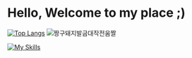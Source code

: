 <h1>Hello, Welcome to my place ;)</h1>

[![Top Langs](https://github-readme-stats.vercel.app/api/top-langs/?username=bladnoch&theme=transparent&langs_count=5&hide=cmake)](https://github.com/anuraghazra/github-readme-stats)
![짱구돼지발굽대작전움짤](https://github.com/bladnoch/bladnoch/assets/112937442/a9cc28d3-77a9-407e-a0ba-bf108b34d8b1)

[![My Skills](https://skillicons.dev/icons?i=java,py,dart,flutter,r,c,cpp)](https://skillicons.dev)

<!--주석-->
